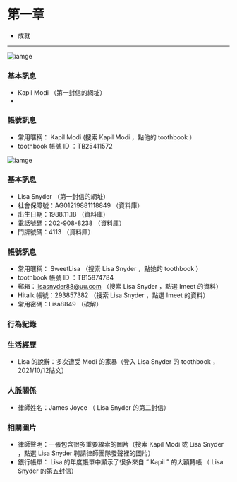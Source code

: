 # 第一章
* 成就
****
![iamge](https://github.com/skyblueexo/skyguide/blob/main/STEAM/photo/1.JPG?raw=true)
### 基本訊息 <br>
* Kapil Modi （第一封信的網址）
* 
### 帳號訊息 <br>
* 常用暱稱： Kapil Modi (搜索 Kapil Modi ，點他的 toothbook ）
* toothbook 帳號 ID ：TB25411572

![iamge](https://github.com/skyblueexo/skyguide/blob/main/STEAM/photo/2.JPG?raw=true)
### 基本訊息 <br>
* Lisa Snyder （第一封信的網址）
* 社會保障號：AG01219881118849 （資料庫）
* 出生日期：1988.11.18 （資料庫）
* 電話號碼：202-908-8238 （資料庫）
* 門牌號碼：4113 （資料庫）

### 帳號訊息 <br>
* 常用暱稱： SweetLisa （搜索 Lisa Snyder ，點她的 toothbook ）
* toothbook 帳號 ID ：TB15874784
* 郵箱：lisasnyder88@uu.com （搜索 Lisa Snyder ，點選 Imeet 的資料）
* Hitalk 帳號：293857382 （搜索 Lisa Snyder ，點選 Imeet 的資料）
* 常用密碼：Lisa8849 （破解）

### 行為紀錄

### 生活經歷
* Lisa 的說辭：多次遭受 Modi 的家暴（登入 Lisa Snyder 的 toothbook ， 2021/10/12貼文）

### 人脈關係
* 律師姓名：James Joyce （ Lisa Snyder 的第二封信）

### 相關圖片
* 律師聲明：一張包含很多重要線索的圖片（搜索 Kapil Modi 或 Lisa Snyder ，點選 Lisa Snyder 聘請律師團隊發聲裡的圖片）
* 銀行帳單： Lisa 的年度帳單中顯示了很多來自 “ Kapil ” 的大額轉帳 （ Lisa Snyder 的第五封信）

